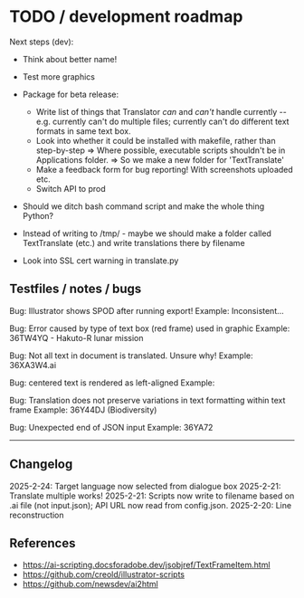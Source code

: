 # TODO / development roadmap

Next steps (dev):
* Think about better name!
* Test more graphics

* Package for beta release:
    * Write list of things that Translator *can* and *can't* handle currently -- e.g. currently can't do multiple files; currently can't do different text formats in same text box.
    * Look into whether it could be installed with makefile, rather than step-by-step
        => Where possible, executable scripts shouldn't be in Applications folder.
        => So we make a new folder for 'TextTranslate'
    * Make a feedback form for bug reporting! With screenshots uploaded etc.
    * Switch API to prod

* Should we ditch bash command script and make the whole thing Python?
* Instead of writing to /tmp/ - maybe we should make a folder called TextTranslate (etc.) and write translations there by filename
* Look into SSL cert warning in translate.py

## Testfiles / notes / bugs
Bug: Illustrator shows SPOD after running export!
Example: Inconsistent...

Bug: Error caused by type of text box (red frame) used in graphic
Example: 36TW4YQ - Hakuto-R lunar mission

Bug: Not all text in document is translated. Unsure why!
Example: 36XA3W4.ai

Bug: centered text is rendered as left-aligned
Example:

Bug: Translation does not preserve variations in text formatting within text frame
Example: 36Y44DJ (Biodiversity)

Bug: Unexpected end of JSON input
Example: 36YA72

---
## Changelog
2025-2-24: Target language now selected from dialogue box
2025-2-21: Translate multiple works!
2025-2-21: Scripts now write to filename based on .ai file (not input.json); API URL now read from config.json.
2025-2-20: Line reconstruction

## References
* https://ai-scripting.docsforadobe.dev/jsobjref/TextFrameItem.html
* https://github.com/creold/illustrator-scripts
* https://github.com/newsdev/ai2html